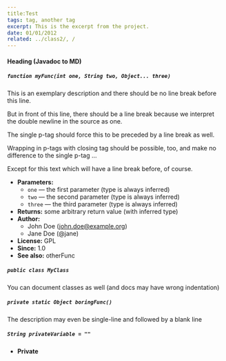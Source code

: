 ```yaml
---
title:Test
tags: tag, another tag
excerpt: This is the excerpt from the project.
date: 01/01/2012
related: ../class2/, /
---
```

#### Heading (Javadoc to MD)

##### `function myFunc(int one, String two, Object... three)`

This is an exemplary description and there should be no line break before this line. 

But in front of this line, there should be a line break because we interpret the double newline in the source as one. 

The single p-tag should force this to be preceded by a line break as well. 

Wrapping in p-tags with closing tag should be possible, too, and make no difference to the single p-tag ... 

Except for this text which will have a line break before, of course.

 * **Parameters:**
   * `one` — the first parameter (type is always inferred)
   * `two` — the second parameter (type is always inferred)
   * `three` — the third parameter (type is always inferred)
 * **Returns:** some arbitrary return value (with inferred type)
 * **Author:**
   * John Doe (john.doe@example.org)
   * Jane Doe (@jane)
 * **License:** GPL
 * **Since:** 1.0
 * **See also:** otherFunc

##### `public class MyClass`

You can document classes as well (and docs may have wrong indentation)

##### `private static Object boringFunc()`

The description may even be single-line and followed by a blank line

##### `String privateVariable = ""`

 * **Private**